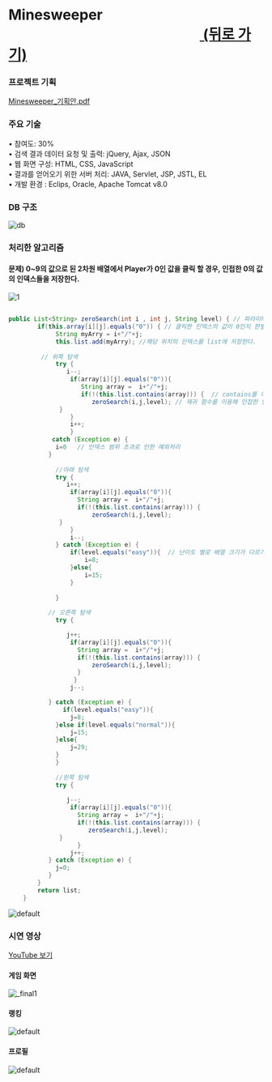# Minesweeper &nbsp;&nbsp;&nbsp;&nbsp;&nbsp;&nbsp;&nbsp;&nbsp;&nbsp;&nbsp;&nbsp;&nbsp;&nbsp;&nbsp;&nbsp;&nbsp;&nbsp;&nbsp;&nbsp;&nbsp;&nbsp;&nbsp;&nbsp;&nbsp;&nbsp;&nbsp;&nbsp;&nbsp;&nbsp;&nbsp;&nbsp;&nbsp;&nbsp;&nbsp;&nbsp;&nbsp;&nbsp;&nbsp;&nbsp;&nbsp;&nbsp;&nbsp;&nbsp;&nbsp;&nbsp;&nbsp;&nbsp;&nbsp;&nbsp;&nbsp;&nbsp;&nbsp;&nbsp;&nbsp;&nbsp;&nbsp;&nbsp;<a href="https://github.com/penpar/portfolio "> (뒤로 가기)</a>

### 프로젝트 기획

[Minesweeper_기획안.pdf](https://github.com/penpar/Minesweeper/files/2138340/Minesweeper.pdf)

### 주요 기술
• 참여도: 30% <br/> 
• 검색 결과 데이터 요청 및 출력: jQuery, Ajax, JSON <br/>
• 웹 화면 구성: HTML, CSS, JavaScript <br/>
• 결과를 얻어오기 위한 서버 처리: JAVA, Servlet, JSP, JSTL, EL <br/>
• 개발 환경 : Eclips, Oracle, Apache Tomcat v8.0 <br/>


### DB 구조
![db](https://user-images.githubusercontent.com/17943275/42738267-f483fde2-88bb-11e8-8a86-a9f322ecc74e.png)

### 처리한 알고리즘


#### 문제) 0~9의 값으로 된 2차원 배열에서 Player가 0인 값을 클릭 할 경우, 인접한 0의 값의 인덱스들을 저장한다.
![1](https://user-images.githubusercontent.com/17943275/42738922-834a3e6e-88c7-11e8-871a-393353fce52b.png)

```java

public List<String> zeroSearch(int i , int j, String level) { // 파라미터는 클릭한 인덱스 i,j  난이도를 나타내는 level.
        if(this.array[i][j].equals("0")) { // 클릭한 인덱스의 값이 0인지 판별한다.
             String myArry = i+"/"+j; 
             this.list.add(myArry); //해당 위치의 인덱스를 list에 저장한다.
             
         // 위쪽 탐색
             try { 
                i--; 
                 if(array[i][j].equals("0")){
                    String array =  i+"/"+j;
                    if(!(this.list.contains(array))) {  // contains를 이용하여 배열의 중복값이 있는지 확인한다.                      
                       zeroSearch(i,j,level); // 재귀 함수를 이용해 인접한 인덱스로 이동해 수행한다.
              }
                 }
                 i++;
                 }
            catch (Exception e) {
             i=0   // 인덱스 범위 초과로 인한 예외처리
           }           
           
             //아래 탐색
             try {
                i++;
                 if(array[i][j].equals("0")){
                   String array =  i+"/"+j;
                   if(!(this.list.contains(array))) {       
                       zeroSearch(i,j,level);
              }
                 }
                 i--;
             } catch (Exception e) {   
            	 if(level.equals("easy")){  // 난이도 별로 배열 크기가 다르기 때문에 레벨의 따른 인덱스 값 초기화해준다.
            		 i=8;	 
            	 }else{
            		 i=15;
            	 }
                 
             }
             
           // 오른쪽 탐색 
             try { 

                j++;
                 if(array[i][j].equals("0")){
                   String array =  i+"/"+j;
                   if(!(this.list.contains(array))) {
                       zeroSearch(i,j,level);
                   }
                  }
                 j--;

           } catch (Exception e) {
        	   if(level.equals("easy")){
          		 j=8;	 
          	 }else if(level.equals("normal")){
          		 j=15;
          	 }else{
          		 j=29;
          	 }
          	 }
             
             //왼쪽 탐색
             try { 
                
                j--;
                 if(array[i][j].equals("0")){
                   String array =  i+"/"+j;
                   if(!(this.list.contains(array))) {
                      zeroSearch(i,j,level);
              }
                   }
                 j++;    
           } catch (Exception e) {
             j=0;
           }
        }   
        return list;
    }
```

![default](https://user-images.githubusercontent.com/17943275/42739059-7d72517c-88ca-11e8-8be7-84a80dc4df26.png)


### 시연 영상
[YouTube 보기](https://www.youtube.com/watch?v=HakVrDmy2ck)

#### 게임 화면
![_final1](https://user-images.githubusercontent.com/17943275/42421099-a68c1f0e-82bf-11e8-83e1-6d7133fc98c4.gif)

#### 랭킹
![default](https://user-images.githubusercontent.com/17943275/41822629-bc06224a-782d-11e8-80b1-f8d21f64a2f0.gif)


#### 프로필
![default](https://user-images.githubusercontent.com/17943275/41822695-c013a532-782e-11e8-9420-9b79b6cbe9b1.gif)
